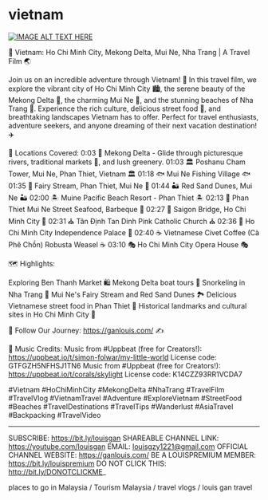 # vietnam

[![IMAGE ALT TEXT HERE](https://img.youtube.com/vi/G8_eetddVsw/0.jpg)](https://www.youtube.com/watch?v=G8_eetddVsw)

🎥 Vietnam: Ho Chi Minh City, Mekong Delta, Mui Ne, Nha Trang | A Travel Film 🌏

Join us on an incredible adventure through Vietnam! 🌴 In this travel film, we explore the vibrant city of Ho Chi Minh City 🏙️, the serene beauty of the Mekong Delta 🚤, the charming Mui Ne 🌅, and the stunning beaches of Nha Trang 🌊. Experience the rich culture, delicious street food 🍜, and breathtaking landscapes Vietnam has to offer. Perfect for travel enthusiasts, adventure seekers, and anyone dreaming of their next vacation destination! ✈️

📍 Locations Covered:
0:03 🛶 Mekong Delta - Glide through picturesque rivers, traditional markets 🛶, and lush greenery.
01:03 🏛️ Poshanu Cham Tower, Mui Ne, Phan Thiet, Vietnam 🏛️
01:18 🐟 Mui Ne Fishing Village 🐟
01:35 🌊 Fairy Stream, Phan Thiet, Mui Ne 🌊
01:44 🏜️ Red Sand Dunes, Mui Ne 🏜️
02:00 🏝️ Muine Pacific Beach Resort - Phan Thiet 🏝️
02:13 🍢 Phan Thiet Mui Ne Street Seafood, Barbeque 🍢
02:27 🌉 Saigon Bridge, Ho Chi Minh City 🌉
02:31 ⛪ Tân Định Tan Dinh Pink Catholic Church ⛪
02:36 🏰 Ho Chi Minh City Independence Palace 🏰
02:40 ☕ Vietnamese Civet Coffee (Cà Phê Chồn) Robusta Weasel ☕
03:10 🎭 Ho Chi Minh City Opera House 🎭

🗺️ Highlights:

Exploring Ben Thanh Market 🛍️
Mekong Delta boat tours 🚤
Snorkeling in Nha Trang 🐚
Mui Ne's Fairy Stream and Red Sand Dunes 🏞️
Delicious Vietnamese street food in Phan Thiet 🍲
Historical landmarks and cultural sites in Ho Chi Minh City 🏯

📸 Follow Our Journey:
https://ganlouis.com/ ✍️

🎵 Music Credits:
Music from #Uppbeat (free for Creators!):
https://uppbeat.io/t/simon-folwar/my-little-world
License code: GTFGZH5NFHSJ1TN6
Music from #Uppbeat (free for Creators!):
https://uppbeat.io/t/corals/skylight
License code: K14CZZ93RR1VCDA7

#Vietnam #HoChiMinhCity #MekongDelta #NhaTrang #TravelFilm #TravelVlog #VietnamTravel #Adventure #ExploreVietnam #StreetFood #Beaches #TravelDestinations #TravelTips #Wanderlust #AsiaTravel #Backpacking #TravelVideo

_____________________________________
SUBSCRIBE: https://bit.ly/louisgan
SHAREABLE CHANNEL LINK: https://youtube.com/louisgan
EMAIL: louisgzy1221@gmail.com
OFFICIAL CHANNEL WEBSITE: https://ganlouis.com/
BE A LOUISPREMIUM MEMBER: https://bit.ly/louispremium
DO NOT CLICK THIS: http://bit.ly/DONOTCLICKME_

places to go in Malaysia / Tourism Malaysia / travel vlogs / louis gan travel
